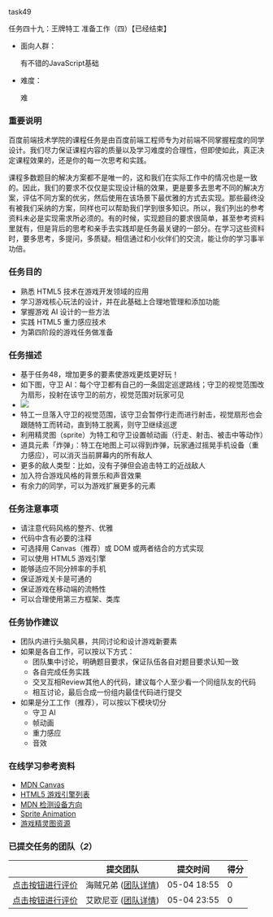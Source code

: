 task49



任务四十九：王牌特工 准备工作（四）【已经结束】

- 面向人群：

  有不错的JavaScript基础

- 难度：

  难

### 重要说明

百度前端技术学院的课程任务是由百度前端工程师专为对前端不同掌握程度的同学设计。我们尽力保证课程内容的质量以及学习难度的合理性，但即使如此，真正决定课程效果的，还是你的每一次思考和实践。

课程多数题目的解决方案都不是唯一的，这和我们在实际工作中的情况也是一致的。因此，我们的要求不仅仅是实现设计稿的效果，更是要多去思考不同的解决方案，评估不同方案的优劣，然后使用在该场景下最优雅的方式去实现。那些最终没有被我们采纳的方案，同样也可以帮助我们学到很多知识。所以，我们列出的参考资料未必是实现需求所必须的。有的时候，实现题目的要求很简单，甚至参考资料里就有，但是背后的思考和亲手去实践却是任务最关键的一部分。在学习这些资料时，要多思考，多提问，多质疑。相信通过和小伙伴们的交流，能让你的学习事半功倍。

### 任务目的

- 熟悉 HTML5 技术在游戏开发领域的应用
- 学习游戏核心玩法的设计，并在此基础上合理地管理和添加功能
- 掌握游戏 AI 设计的一些方法
- 实践 HTML5 重力感应技术
- 为第四阶段的游戏任务做准备

### 任务描述

- 基于任务48，增加更多的要素使游戏更炫更好玩！
- 如下图，守卫 AI：每个守卫都有自己的一条固定巡逻路线；守卫的视觉范围改为扇形，投射在该守卫的前方，视觉范围对玩家可见
- ![](http://7xrp04.com1.z0.glb.clouddn.com/task_3_49_1.png)
- 特工一旦落入守卫的视觉范围，该守卫会暂停行走而进行射击，视觉扇形也会跟随特工而转动，直到特工脱离，则守卫继续巡逻
- 利用精灵图（sprite）为特工和守卫设置帧动画（行走、射击、被击中等动作）
- 道具元素「炸弹」：特工在地图上可以得到炸弹，玩家通过摇晃手机设备（重力感应），可以消灭当前屏幕内的所有敌人
- 更多的敌人类型：比如，没有子弹但会追击特工的近战敌人
- 加入符合游戏风格的背景乐和声音效果
- 有余力的同学，可以为游戏扩展更多的元素

### 任务注意事项

- 请注意代码风格的整齐、优雅
- 代码中含有必要的注释
- 可选择用 Canvas（推荐）或 DOM 或两者结合的方式实现
- 可以使用 HTML5 游戏引擎
- 能够适应不同分辨率的手机
- 保证游戏关卡是可通的
- 保证游戏在移动端的流畅性
- 可以合理使用第三方框架、类库

### 任务协作建议

- 团队内进行头脑风暴，共同讨论和设计游戏新要素
- 如果是各自工作，可以按以下方式：
  - 团队集中讨论，明确题目要求，保证队伍各自对题目要求认知一致
  - 各自完成任务实践
  - 交叉互相Review其他人的代码，建议每个人至少看一个同组队友的代码
  - 相互讨论，最后合成一份组内最佳代码进行提交
- 如果是分工工作（推荐），可以按以下模块切分
  - 守卫 AI
  - 帧动画
  - 重力感应
  - 音效

### 在线学习参考资料

- [MDN Canvas](https://developer.mozilla.org/zh-CN/docs/Web/API/Canvas_API)
- [HTML5 游戏引擎列表](https://html5gameengine.com/)
- [MDN 检测设备方向](https://developer.mozilla.org/zh-CN/docs/Web/API/Detecting_device_orientation)
- [Sprite Animation](http://gamedevelopment.tutsplus.com/tutorials/an-introduction-to-spritesheet-animation--gamedev-13099)
- [游戏精灵图资源](http://www.spriters-resource.com/)

### 已提交任务的团队（*2*）

|                                          | 提交团队                                     | 提交时间        | 得分   |
| ---------------------------------------- | ---------------------------------------- | ----------- | ---- |
| [点击按钮进行评价](http://ife.baidu.com/review/detail?workId=11015) | 海贼兄弟 ([团队详情](http://ife.baidu.com/group/profile?groupId=4060)) | 05-04 18:55 | 0    |
| [点击按钮进行评价](http://ife.baidu.com/review/detail?workId=11100) | 艾欧尼亚 ([团队详情](http://ife.baidu.com/group/profile?groupId=198)) | 05-04 23:55 | 0    |

